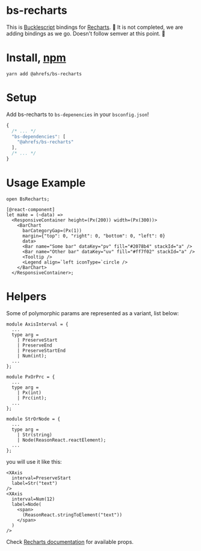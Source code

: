 # bs-recharts

This is [Bucklescript](https://bucklescript.github.io/) bindings for [Recharts](http://recharts.org/).
🚧 It is not completed, we are adding bindings as we go. Doesn't follow semver at this point. 🚧

# Install, [npm](https://www.npmjs.com/package/@ahrefs/bs-recharts)

```
yarn add @ahrefs/bs-recharts
```

# Setup

Add bs-recharts to `bs-depenencies` in your `bsconfig.json`!

```js
{
  /* ... */
  "bs-dependencies": [
    "@ahrefs/bs-recharts"
  ],
  /* ... */
}
```

# Usage Example

```re
open BsRecharts;

[@react-component]
let make = (~data) =>
  <ResponsiveContainer height=(Px(200)) width=(Px(300))>
    <BarChart
      barCategoryGap=(Px(1))
      margin={"top": 0, "right": 0, "bottom": 0, "left": 0}
      data>
      <Bar name="Some bar" dataKey="pv" fill="#2078b4" stackId="a" />
      <Bar name="Other bar" dataKey="uv" fill="#ff7f02" stackId="a" />
      <Tooltip />
      <Legend align=`left iconType=`circle />
    </BarChart>
  </ResponsiveContainer>;
```

# Helpers

Some of polymorphic params are represented as a variant, list below:

```
module AxisInterval = {
  ...
  type arg =
    | PreserveStart
    | PreserveEnd
    | PreserveStartEnd
    | Num(int);
  ...
};

module PxOrPrc = {
  ...
  type arg =
    | Px(int)
    | Prc(int);
  ...
};

module StrOrNode = {
  ...
  type arg =
    | Str(string)
    | Node(ReasonReact.reactElement);
  ...
};
```

you will use it like this:

```
<XAxis
  interval=PreserveStart
  label=Str("text")
/>
<XAxis
  interval=Num(12)
  label=Node(
    <span>
      (ReasonReact.stringToElement("text"))
    </span>
  )
/>
```

Check [Recharts documentation](http://recharts.org/en-US/api) for available props.
